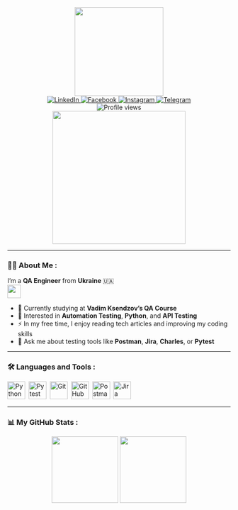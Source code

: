 <div id="header" align="center">
  <img src="https://media.giphy.com/media/hSGvERbSwOJFdwZPQg/giphy.gif" width="200"/>
</div>

<div id="badges" align="center">
  <a href="https://www.linkedin.com/in/artur-shkurat-5ba396232/">
    <img src="https://cdn.icon-icons.com/icons2/2232/PNG/48/linkedin_logo_icon_134604.png" alt="LinkedIn" />
  </a>
  <a href="https://www.facebook.com/Shkurat.A">
    <img src="https://cdn.icon-icons.com/icons2/2232/PNG/48/facebook_logo_icon_134597.png" alt="Facebook" />
  </a>
  <a href="https://www.instagram.com/artur.shkurat">
    <img src="https://cdn.icon-icons.com/icons2/2232/PNG/48/instagram_logo_icon_134593.png" alt="Instagram" />
  </a>
  <a href="https://t.me/AShkurat">
    <img src="https://cdn.icon-icons.com/icons2/2232/PNG/48/telegram_logo_icon_134592.png" alt="Telegram" />
  </a>
</div>

<div align="center">
  <img src="https://komarev.com/ghpvc/?username=Artur-Shk&style=plastic&color=brightgreen" alt="Profile views" />
</div>

<div align="center">
  <img src="https://media.giphy.com/media/xBTSwCTFkgfcdTjHMz/giphy.gif" width="300" height="300" />
</div>

---

### 👨‍💻 About Me :
I’m a **QA Engineer** from **Ukraine** 🇺🇦  
<img src="https://media.giphy.com/media/WUlplcMpOCEmTGBtBW/giphy.gif" width="30" />

- 🌱 Currently studying at **Vadim Ksendzov’s QA Course**
- 🧠 Interested in **Automation Testing**, **Python**, and **API Testing**
- ⚡ In my free time, I enjoy reading tech articles and improving my coding skills
- 💬 Ask me about testing tools like **Postman**, **Jira**, **Charles**, or **Pytest**

---

### 🛠️ Languages and Tools :
<div>
  <img src="https://cdn.jsdelivr.net/gh/devicons/devicon/icons/python/python-original.svg" title="Python" alt="Python" width="40" height="40"/>&nbsp;
  <img src="https://cdn.jsdelivr.net/gh/devicons/devicon/icons/pytest/pytest-original.svg" title="Pytest" alt="Pytest" width="40" height="40"/>&nbsp;
  <img src="https://cdn.jsdelivr.net/gh/devicons/devicon/icons/git/git-original.svg" title="Git" alt="Git" width="40" height="40"/>&nbsp;
  <img src="https://cdn.jsdelivr.net/gh/devicons/devicon/icons/github/github-original.svg" title="GitHub" alt="GitHub" width="40" height="40"/>&nbsp;
  <img src="https://cdn.jsdelivr.net/gh/devicons/devicon/icons/postman/postman-original.svg" title="Postman" alt="Postman" width="40" height="40"/>&nbsp;
  <img src="https://cdn.jsdelivr.net/gh/devicons/devicon/icons/jira/jira-original.svg" title="Jira" alt="Jira" width="40" height="40"/>&nbsp;
</div>

---

### 📊 My GitHub Stats :
<div align="center">
  <img src="https://github-readme-stats.vercel.app/api?username=Artur-Shk&show_icons=true&theme=tokyonight" height="150" />
  <img src="https://github-readme-stats.vercel.app/api/top-langs/?username=Artur-Shk&layout=compact&theme=tokyonight" height="150" />
</div>
